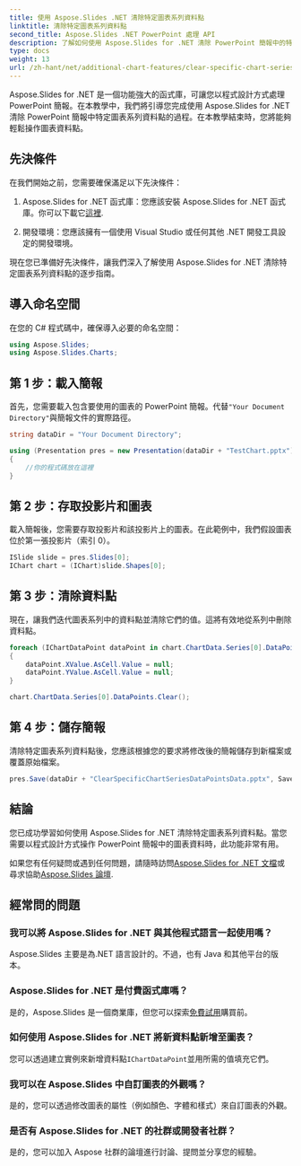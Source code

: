 ```yaml
---
title: 使用 Aspose.Slides .NET 清除特定圖表系列資料點
linktitle: 清除特定圖表系列資料點
second_title: Aspose.Slides .NET PowerPoint 處理 API
description: 了解如何使用 Aspose.Slides for .NET 清除 PowerPoint 簡報中的特定圖表系列資料點。逐步指南。
type: docs
weight: 13
url: /zh-hant/net/additional-chart-features/clear-specific-chart-series-data-points-data/
---
```


Aspose.Slides for .NET 是一個功能強大的函式庫，可讓您以程式設計方式處理 PowerPoint 簡報。在本教學中，我們將引導您完成使用 Aspose.Slides for .NET 清除 PowerPoint 簡報中特定圖表系列資料點的過程。在本教學結束時，您將能夠輕鬆操作圖表資料點。

## 先決條件

在我們開始之前，您需要確保滿足以下先決條件：

1.  Aspose.Slides for .NET 函式庫：您應該安裝 Aspose.Slides for .NET 函式庫。你可以下載它[這裡](https://releases.aspose.com/slides/net/).

2. 開發環境：您應該擁有一個使用 Visual Studio 或任何其他 .NET 開發工具設定的開發環境。

現在您已準備好先決條件，讓我們深入了解使用 Aspose.Slides for .NET 清除特定圖表系列資料點的逐步指南。

## 導入命名空間

在您的 C# 程式碼中，確保導入必要的命名空間：

```csharp
using Aspose.Slides;
using Aspose.Slides.Charts;
```

## 第 1 步：載入簡報

首先，您需要載入包含要使用的圖表的 PowerPoint 簡報。代替`"Your Document Directory"`與簡報文件的實際路徑。

```csharp
string dataDir = "Your Document Directory";

using (Presentation pres = new Presentation(dataDir + "TestChart.pptx"))
{
    //你的程式碼放在這裡
}
```

## 第 2 步：存取投影片和圖表

載入簡報後，您需要存取投影片和該投影片上的圖表。在此範例中，我們假設圖表位於第一張投影片（索引 0）。

```csharp
ISlide slide = pres.Slides[0];
IChart chart = (IChart)slide.Shapes[0];
```

## 第 3 步：清除資料點

現在，讓我們迭代圖表系列中的資料點並清除它們的值。這將有效地從系列中刪除資料點。

```csharp
foreach (IChartDataPoint dataPoint in chart.ChartData.Series[0].DataPoints)
{
    dataPoint.XValue.AsCell.Value = null;
    dataPoint.YValue.AsCell.Value = null;
}

chart.ChartData.Series[0].DataPoints.Clear();
```

## 第 4 步：儲存簡報

清除特定圖表系列資料點後，您應該根據您的要求將修改後的簡報儲存到新檔案或覆蓋原始檔案。

```csharp
pres.Save(dataDir + "ClearSpecificChartSeriesDataPointsData.pptx", SaveFormat.Pptx);
```

## 結論

您已成功學習如何使用 Aspose.Slides for .NET 清除特定圖表系列資料點。當您需要以程式設計方式操作 PowerPoint 簡報中的圖表資料時，此功能非常有用。

如果您有任何疑問或遇到任何問題，請隨時訪問[Aspose.Slides for .NET 文檔](https://reference.aspose.com/slides/net/)或尋求協助[Aspose.Slides 論壇](https://forum.aspose.com/).

## 經常問的問題

### 我可以將 Aspose.Slides for .NET 與其他程式語言一起使用嗎？
Aspose.Slides 主要是為.NET 語言設計的。不過，也有 Java 和其他平台的版本。

### Aspose.Slides for .NET 是付費函式庫嗎？
是的，Aspose.Slides 是一個商業庫，但您可以探索[免費試用](https://releases.aspose.com/)購買前。

### 如何使用 Aspose.Slides for .NET 將新資料點新增至圖表？
您可以透過建立實例來新增資料點`IChartDataPoint`並用所需的值填充它們。

### 我可以在 Aspose.Slides 中自訂圖表的外觀嗎？
是的，您可以透過修改圖表的屬性（例如顏色、字體和樣式）來自訂圖表的外觀。

### 是否有 Aspose.Slides for .NET 的社群或開發者社群？
是的，您可以加入 Aspose 社群的論壇進行討論、提問並分享您的經驗。
